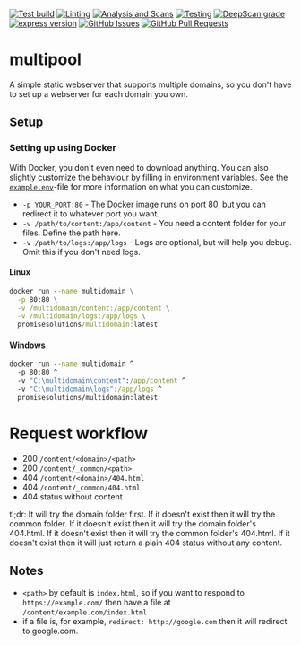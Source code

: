 [![Test build](https://img.shields.io/github/workflow/status/biaw/multidomain/Build%20and%20publish)](https://github.com/biaw/multidomain/actions/workflows/build-and-publish.yml)
[![Linting](https://img.shields.io/github/workflow/status/biaw/multidomain/Linting?label=quality)](https://github.com/biaw/multidomain/actions/workflows/linting.yml)
[![Analysis and Scans](https://img.shields.io/github/workflow/status/biaw/multidomain/Analysis%20and%20Scans?label=scan)](https://github.com/biaw/multidomain/actions/workflows/analysis-and-scans.yml)
[![Testing](https://img.shields.io/github/workflow/status/biaw/multidomain/Testing?label=tests)](https://github.com/biaw/multidomain/actions/workflows/testing.yml)
[![DeepScan grade](https://deepscan.io/api/teams/16173/projects/19526/branches/509262/badge/grade.svg)](https://deepscan.io/dashboard#view=project&tid=16173&pid=19526&bid=509262)
[![express version](https://img.shields.io/github/package-json/dependency-version/biaw/multidomain/express)](https://www.npmjs.com/package/express)
[![GitHub Issues](https://img.shields.io/github/issues-raw/biaw/multidomain.svg)](https://github.com/biaw/multidomain/issues)
[![GitHub Pull Requests](https://img.shields.io/github/issues-pr-raw/biaw/multidomain.svg)](https://github.com/biaw/multidomain/pulls)

# multipool

A simple static webserver that supports multiple domains, so you don't have to set up a webserver for each domain you own.

## Setup

### Setting up using Docker

With Docker, you don't even need to download anything. You can also slightly customize the behaviour by filling in environment variables. See the [`example.env`](https://github.com/biaw/multidomain/blob/master/example.env)-file for more information on what you can customize.

* `-p YOUR_PORT:80` - The Docker image runs on port 80, but you can redirect it to whatever port you want.
* `-v /path/to/content:/app/content` - You need a content folder for your files. Define the path here.
* `-v /path/to/logs:/app/logs` - Logs are optional, but will help you debug. Omit this if you don't need logs.

#### Linux

```cmd
docker run --name multidomain \
  -p 80:80 \
  -v /multidomain/content:/app/content \
  -v /multidomain/logs:/app/logs \
  promisesolutions/multidomain:latest
```

#### Windows

```cmd
docker run --name multidomain ^
  -p 80:80 ^
  -v "C:\multidomain\content":/app/content ^
  -v "C:\multidomain\logs":/app/logs ^
  promisesolutions/multidomain:latest
```

# Request workflow

- 200 `/content/<domain>/<path>`
- 200 `/content/_common/<path>`
- 404 `/content/<domain>/404.html`
- 404 `/content/_common/404.html`
- 404 status without content

tl;dr: It will try the domain folder first. If it doesn't exist then it will try the common folder. If it doesn't exist then it will try the domain folder's 404.html. If it doesn't exist then it will try the common folder's 404.html. If it doesn't exist then it will just return a plain 404 status without any content.

## Notes

- `<path>` by default is `index.html`, so if you want to respond to `https://example.com/` then have a file at `/content/example.com/index.html`
- if a file is, for example, `redirect: http://google.com` then it will redirect to google.com.
